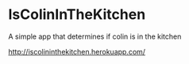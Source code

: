 # IsColinInTheKitchen
A simple app that determines if colin is in the kitchen

http://iscolininthekitchen.herokuapp.com/
